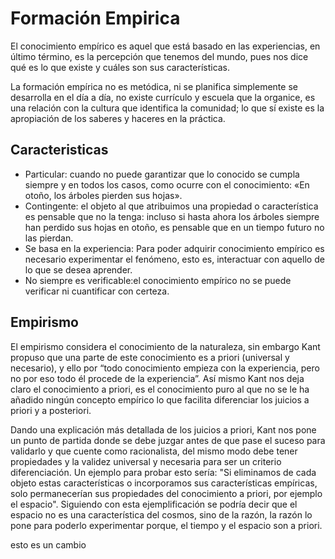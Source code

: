 # Formación Empirica
El conocimiento empírico es aquel que está basado en las experiencias, en último término, 
es la percepción que tenemos del mundo, pues nos dice qué es lo que existe y cuáles son 
sus características.

La formación empírica no es metódica, ni se planifica simplemente se desarrolla en el día a día, no existe currículo y escuela que la organice, es una relación con la cultura que identifica la comunidad; lo que sí existe es la apropiación de los saberes y haceres en la práctica.

## Caracteristicas
* Particular: cuando no puede garantizar que lo conocido se cumpla siempre y en todos los casos, como ocurre con el conocimiento: «En otoño, los árboles pierden sus hojas».
* Contingente: el objeto al que atribuimos una propiedad o característica es pensable que no la tenga: incluso si hasta ahora los árboles siempre han perdido sus hojas en otoño, es pensable que en un tiempo futuro no las pierdan.
* Se basa en la experiencia: Para poder adquirir conocimiento empírico es necesario experimentar el fenómeno, esto es, interactuar con aquello de lo que se desea aprender.
* No siempre es verificable:el conocimiento empírico no se puede verificar ni cuantificar con certeza. 

## Empirismo

El empirismo considera el conocimiento de la naturaleza, sin embargo Kant propuso que una parte de este conocimiento es a priori (universal y necesario), y ello por “todo conocimiento empieza con la experiencia, pero no por eso todo él procede de la experiencia”. Así mismo Kant nos deja claro el conocimiento a priori, es el conocimiento puro al que no se le ha añadido ningún concepto empírico lo que facilita diferenciar los juicios a priori y a posteriori. 

Dando una explicación más detallada de los juicios a priori, Kant nos pone un punto de partida donde se debe juzgar antes de que pase el suceso para validarlo y que cuente como racionalista, del mismo modo debe tener propiedades y la validez universal y necesaria para ser un criterio diferenciación. Un ejemplo para probar esto sería: "Si eliminamos de cada objeto estas características o incorporamos sus características empíricas, solo permanecerían sus propiedades del conocimiento a priori, por ejemplo el espacio". Siguiendo con esta ejemplificación se podría decir que el espacio no es una característica del cosmos, sino de la razón, la razón lo pone para poderlo experimentar porque, el tiempo y el espacio son a priori.

esto es un cambio
